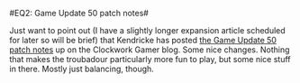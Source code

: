#EQ2: Game Update 50 patch notes#

Just want to point out (I have a slightly longer expansion article scheduled for later so will be brief) that Kendricke has posted [the Game Update 50 patch notes](http://clockworkgamer.com/2008/11/18/everquest-ii-update-50-the-shadow-odyssey/) up on the Clockwork Gamer blog. Some nice changes. Nothing that makes the troubadour particularly more fun to play, but some nice stuff in there. Mostly just balancing, though.

